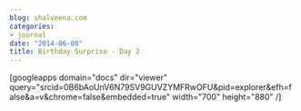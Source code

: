 ```yaml
---
blog: shalveena.com
categories:
- journal
date: "2014-06-08"
title: Birthday Surprise - Day 2
---
```


\[googleapps domain="docs" dir="viewer" query="srcid=0B6bAoUnV6N79SV9GUVZYMFRwOFU&pid=explorer&efh=false&a=v&chrome=false&embedded=true" width="700" height="880" /\]